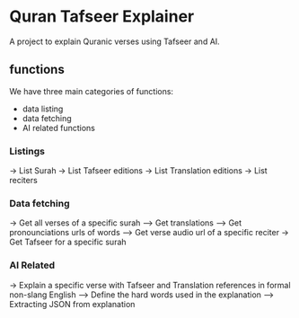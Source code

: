# Quran Tafseer Explainer
A project to explain Quranic verses using Tafseer and AI.

## functions
We have three main categories of functions:
- data listing
- data fetching
- AI related functions

### Listings
-> List Surah
-> List Tafseer editions
-> List Translation editions
-> List reciters

### Data fetching
-> Get all verses of a specific surah
--> Get translations
--> Get pronounciations urls of words
--> Get verse audio url of a specific reciter
-> Get Tafseer for a specific surah

### AI Related
-> Explain a specific verse with Tafseer and Translation references in formal non-slang English
--> Define the hard words used in the explanation
--> Extracting JSON from explanation